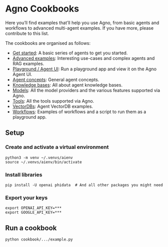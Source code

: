 # Agno Cookbooks

Here you’ll find examples that’ll help you use Agno, from basic agents and workflows to advanced multi-agent examples.
If you have more, please contribute to this list.

The cookbooks are organised as follows:
 - [Get started](./getting_started): A basic series of agents to get you started.
 - [Advanced examples](./advanced_examples): Interesting use-cases and complex agents and RAG examples.
 - [Playground / Agent UI](./playground): Run a playground app and view it on the Agno Agent UI.
 - [Agent concepts](./agent_concepts): General agent concepts.
 - [Knowledge bases](./knowledge): All about agent knowledge bases.
 - [Models](./models): All the model providers and the various features supported via Agno.
 - [Tools](./tools): All the tools supported via Agno.
 - [VectorDBs](./vector_dbs): Agent VectorDB examples.
 - [Workflows](./workflows): Examples of workflows and a script to run them as a playground app.


## Setup

### Create and activate a virtual environment

```shell
python3 -m venv ~/.venvs/aienv
source ~/.venvs/aienv/bin/activate
```

### Install libraries

```shell
pip install -U openai phidata  # And all other packages you might need
```

### Export your keys

```shell
export OPENAI_API_KEY=***
export GOOGLE_API_KEY=***
```

## Run a cookbook

```shell
python cookbook/.../example.py
```
